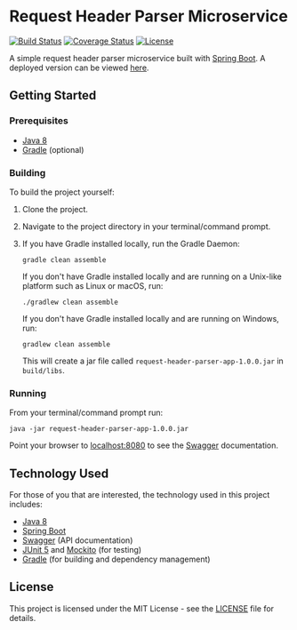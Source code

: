 # Request Header Parser Microservice

[![Build Status](https://img.shields.io/github/actions/workflow/status/vanillaSlice/the-mono/request-header-parser-microservice.yml?branch=main)](https://github.com/vanillaSlice/the-mono/actions?query=workflow%3ARequest-Header-Parser-Microservice+branch%3Amain)
[![Coverage Status](https://img.shields.io/codecov/c/gh/vanillaSlice/the-mono/main?flag=RequestHeaderParserMicroservice)](https://codecov.io/gh/vanillaSlice/the-mono/tree/main/projects/request-header-parser-microservice)
[![License](https://img.shields.io/badge/license-MIT-green)](LICENSE)

A simple request header parser microservice built with [Spring Boot](http://spring.io/projects/spring-boot). A deployed
version can be viewed [here](https://headerparser.mikelowe.xyz/).

## Getting Started

### Prerequisites

* [Java 8](https://www.oracle.com/technetwork/java/javase/overview/java8-2100321.html)
* [Gradle](https://gradle.org) (optional)

### Building

To build the project yourself:

1. Clone the project.
2. Navigate to the project directory in your terminal/command prompt.
3. If you have Gradle installed locally, run the Gradle Daemon:

    ```
    gradle clean assemble
    ```

   If you don't have Gradle installed locally and are running on a Unix-like platform such as Linux or macOS, run:

    ```
    ./gradlew clean assemble
    ```

   If you don't have Gradle installed locally and are running on Windows, run:

    ```
    gradlew clean assemble
    ```

    This will create a jar file called `request-header-parser-app-1.0.0.jar` in `build/libs`.

### Running

From your terminal/command prompt run:

```
java -jar request-header-parser-app-1.0.0.jar
```

Point your browser to [localhost:8080](http://localhost:8080) to see the [Swagger](https://swagger.io/) documentation.

## Technology Used

For those of you that are interested, the technology used in this project includes:

* [Java 8](https://www.oracle.com/technetwork/java/javase/overview/java8-2100321.html)
* [Spring Boot](http://spring.io/projects/spring-boot)
* [Swagger](https://swagger.io/) (API documentation)
* [JUnit 5](https://junit.org/junit5/) and [Mockito](https://site.mockito.org/) (for testing)
* [Gradle](https://gradle.org) (for building and dependency management)

## License

This project is licensed under the MIT License - see the [LICENSE](LICENSE) file for details.
